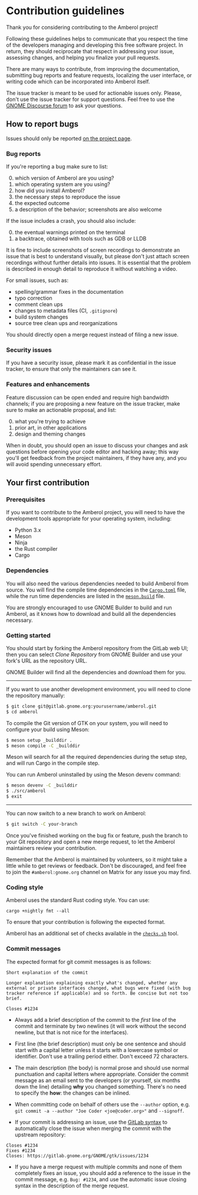 # Contribution guidelines

Thank you for considering contributing to the Amberol project!

Following these guidelines helps to communicate that you respect the time of
the developers managing and developing this free software project. In return,
they should reciprocate that respect in addressing your issue, assessing
changes, and helping you finalize your pull requests.

There are many ways to contribute, from improving the documentation,
submitting bug reports and feature requests, localizing the user interface, or
writing code which can be incorporated into Amberol itself.

The issue tracker is meant to be used for actionable issues only. Please,
don't use the issue tracker for support questions. Feel free to use the
[GNOME Discourse forum](https://discourse.gnome.org) to ask your questions.

## How to report bugs

Issues should only be reported [on the project page](https://gitlab.gnome.org/Amberol/issues/).

### Bug reports

If you're reporting a bug make sure to list:

 0. which version of Amberol are you using?
 0. which operating system are you using?
 0. how did you install Amberol?
 0. the necessary steps to reproduce the issue
 0. the expected outcome
 0. a description of the behavior; screenshots are also welcome

If the issue includes a crash, you should also include:

 0. the eventual warnings printed on the terminal
 0. a backtrace, obtained with tools such as GDB or LLDB

It is fine to include screenshots of screen recordings to demonstrate
an issue that is best to understand visually, but please don't just
attach screen recordings without further details into issues. It is
essential that the problem is described in enough detail to reproduce
it without watching a video.

For small issues, such as:

 - spelling/grammar fixes in the documentation
 - typo correction
 - comment clean ups
 - changes to metadata files (CI, `.gitignore`)
 - build system changes
 - source tree clean ups and reorganizations

You should directly open a merge request instead of filing a new issue.

### Security issues

If you have a security issue, please mark it as confidential in the issue
tracker, to ensure that only the maintainers can see it.

### Features and enhancements

Feature discussion can be open ended and require high bandwidth channels; if
you are proposing a new feature on the issue tracker, make sure to make
an actionable proposal, and list:

 0. what you're trying to achieve
 0. prior art, in other applications
 0. design and theming changes

When in doubt, you should open an issue to discuss your changes and ask
questions before opening your code editor and hacking away; this way you'll get
feedback from the project maintainers, if they have any, and you will avoid
spending unnecessary effort.

## Your first contribution

### Prerequisites

If you want to contribute to the Amberol project, you will need to have the
development tools appropriate for your operating system, including:

 - Python 3.x
 - Meson
 - Ninja
 - the Rust compiler
 - Cargo

### Dependencies

You will also need the various dependencies needed to build Amberol from
source. You will find the compile time dependencies in the
[`Cargo.toml`](./Cargo.toml) file, while the run time dependencies are listed
in the [`meson.build`](./meson.build) file.

You are strongly encouraged to use GNOME Builder to build and run Amberol,
as it knows how to download and build all the dependencies necessary.

### Getting started

You should start by forking the Amberol repository from the GitLab web UI;
then you can select *Clone Repository* from GNOME Builder and use your
fork's URL as the repository URL.

GNOME Builder will find all the dependencies and download them for you.

----

If you want to use another development environment, you will need to clone
the repository manually:

```sh
$ git clone git@gitlab.gnome.org:yourusername/amberol.git
$ cd amberol
```

To compile the Git version of GTK on your system, you will need to
configure your build using Meson:

```sh
$ meson setup _builddir .
$ meson compile -C _builddir
```

Meson will search for all the required dependencies during the setup
step, and will run Cargo in the compile step.

You can run Amberol uninstalled by using the Meson devenv command:

```sh
$ meson devenv -C _builddir
$ ./src/amberol
$ exit
```

----

You can now switch to a new branch to work on Amberol:

```sh
$ git switch -C your-branch
```

Once you've finished working on the bug fix or feature, push the branch
to your Git repository and open a new merge request, to let the Amberol
maintainers review your contribution.

Remember that the Amberol is maintained by volunteers, so it might take a
little while to get reviews or feedback. Don't be discouraged, and feel
free to join the `#amberol:gnome.org` channel on Matrix for any issue you
may find.

### Coding style

Amberol uses the standard Rust coding style. You can use:

    cargo +nightly fmt --all

To ensure that your contribution is following the expected format.

Amberol has an additional set of checks available in the
[`checks.sh`](./build-aux/checks.sh) tool.

### Commit messages

The expected format for git commit messages is as follows:

```plain
Short explanation of the commit

Longer explanation explaining exactly what's changed, whether any
external or private interfaces changed, what bugs were fixed (with bug
tracker reference if applicable) and so forth. Be concise but not too
brief.

Closes #1234
```

 - Always add a brief description of the commit to the _first_ line of
 the commit and terminate by two newlines (it will work without the
 second newline, but that is not nice for the interfaces).

 - First line (the brief description) must only be one sentence and
 should start with a capital letter unless it starts with a lowercase
 symbol or identifier. Don't use a trailing period either. Don't exceed
 72 characters.

 - The main description (the body) is normal prose and should use normal
 punctuation and capital letters where appropriate. Consider the commit
 message as an email sent to the developers (or yourself, six months
 down the line) detailing **why** you changed something. There's no need
 to specify the **how**: the changes can be inlined.

 - When committing code on behalf of others use the `--author` option, e.g.
 `git commit -a --author "Joe Coder <joe@coder.org>"` and `--signoff`.

 - If your commit is addressing an issue, use the
 [GitLab syntax](https://docs.gitlab.com/ce/user/project/issues/automatic_issue_closing.html)
 to automatically close the issue when merging the commit with the upstream
 repository:

```plain
Closes #1234
Fixes #1234
Closes: https://gitlab.gnome.org/GNOME/gtk/issues/1234
```

 - If you have a merge request with multiple commits and none of them
 completely fixes an issue, you should add a reference to the issue in
 the commit message, e.g. `Bug: #1234`, and use the automatic issue
 closing syntax in the description of the merge request.
